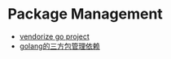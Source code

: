 # Package Management

* [vendorize go project](http://caibirdme.github.io/2017/01/15/vendorize-go-project/)
* [golang的三方包管理依赖](https://gocn.io/question/682)

